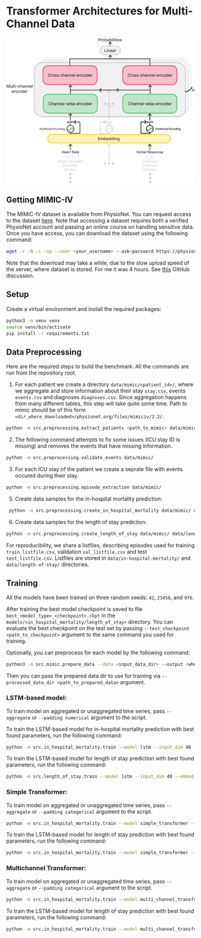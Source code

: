 # Transformer Architectures for Multi-Channel Data

<p align="center">
<img src="./img/multi-channel-transformer.svg"/>
</p>

## Getting MIMIC-IV

The MIMIC-IV dataset is available from PhysioNet. You can request access to the
dataset [here](https://physionet.org/content/mimiciv/2.2/).
Note that accessing a dataset requires both a verified PhysioNet account and passing an online course on handling
sensitive data.
Once you have access, you can download the dataset using the following command:

```bash
wget -r -N -c -np --user <your_username> --ask-password https://physionet.org/files/mimiciv/2.2/
```

Note that the download may take a while, due to the slow upload speed of the server, where dataset is stored.
For me it was 4 hours.
See [this](https://github.com/MIT-LCP/mimic-code/issues/600) GitHub discussion.

## Setup

Create a virtual environment and install the required packages:

```bash
python3 -m venv venv
source venv/bin/activate
pip install -r requirements.txt
```

## Data Preprocessing

Here are the required steps to build the benchmark.
All the commands are run from the repository root.

1. For each patient we create a directory `data/mimic/<patient_id>/`, where we aggregate and store information about
   their stay `stay.csv`, events `events.csv` and diagnoses `diagnoses.csv`.
   Since aggregation happens from many different tables, this step will take quite some time.
   Path to mimic should be of this form `<dir_where_downloaded>/physionet.org/files/mimiciv/2.2/`.

```bash
python -m src.preprocessing.extract_patients <path_to_mimic> data/mimic/
```

2. The following command attempts to fix some issues (ICU stay ID is missing) and removes the events that have missing
   information.

```bash
python -m src.preprocessing.validate_events data/mimic/
```

3. For each ICU stay of the patient we create a seprate file with events occured during their stay.

```bash
python -m src.preprocessing.episode_extraction data/mimic/
```

5. Create data samples for the in-hospital mortality prediction:

```bash
 python -m src.preprocessing.create_in_hospital_mortality data/mimic/ data/in-hospital-mortality/
```

6. Create data samples for the length of stay prediction:

```bash
python -m src.preprocessing.create_length_of_stay data/mimic/ data/length-of-stay/
```

For reproducibility, we share a listfiles, describing episodes used for training `train_listfile.csv`,
validation `val_listfile.csv` and test `test_listfile.csv`.
Listfiles are stored in `data/in-hospital-mortality/` and `data/length-of-stay/` directories.

## Training

All the models have been trained on three random seeds: `42`, `23456`, and `976`.

After training the best model checkpoint is saved to file `best_<model_type>_<checkpoint>.ckpt` in
the `models/<in_hospital_mortality/length_of_stay>` directory.
You can evaluate the best checkpoint on the test set by passing `--test_checkpoint <path_to_checkpoint>` argument to the
same command you used for training.

Optionally, you can preprocess for each model by the following command:

```bash
python3 -m src.mimic.prepare_data --data <input_data_dir> --output <where_to_write_prepared_files> --max_seq_len <number of hours or -1 for unaggregated> <(--normalize --one_hot) or --discretize>````
```

Then you can pass the prepared data dir to use for training via `--processed_data_dir <path_to_prepared_data>` argument.

### LSTM-based model:

To train model on aggregated or unaggregated time series, pass `--aggregate` or `--padding numerical` argument to the
script.

To train the LSTM-based model for in-hospital mortality prediction with best found parameters, run the following
command:

```bash
python -m src.in_hospital_mortality.train --model lstm --input_dim 48 --embed_dim 16 --num_layers 1 --batch_size 64 --lr 0.001 --dropout 0.3 --output_dim 2 --normalize --one_hot --seed <your_seed> <--aggregate/ --padding numerical>
```

To train the LSTM-based model for length of stay prediction with best found parameters, run the following command:

```bash
python -m src.length_of_stay.train --model lstm --input_dim 48 --embed_dim 64 --num_layers 1 --batch_size 64 --lr 0.001 --dropout 0.3 --output_dim 9 --normalize --one_hot --seed <your_seed> <--aggregate/ --padding numerical>
```

### Simple Transformer:

To train model on aggregated or unaggregated time series, pass `--aggregate` or `--padding categorical` argument to the
script.


```bash
python -m src.in_hospital_mortality.train --model simple_transformer --input_dim 132 --embed_dim 32 --batch_size 64 --lr 0.001 --dropout 0.1 --output_dim 2 --discretize --seed <your_seed> <--aggregate/ --padding categorical>
```

To train the LSTM-based model for length of stay prediction with best found parameters, run the following command:

```bash
python -m src.in_hospital_mortality.train --model simple_transformer --input_dim 132 --embed_dim 32 --batch_size 64 --lr 0.001 --dropout 0.1 --output_dim 9 --discretize --seed <your_seed> <--aggregate/ --padding categorical>
```

### Multichannel Transformer:

To train model on aggregated or unaggregated time series, pass `--aggregate` or `--padding categorical` argument to the
script.


```bash
python -m src.in_hospital_mortality.train --model multi_channel_transformer --input_dim 17 --embed_dim 32 --batch_size 64 --lr 0.00005 --dropout 0.1 --output_dim 2 --discretize --seed <your_seed> <--aggregate/ --padding categorical>
```

To train the LSTM-based model for length of stay prediction with best found parameters, run the following command:

```bash
python -m src.in_hospital_mortality.train --model multi_channel_transformer --input_dim 17  --embed_dim 32 --batch_size 64 --lr 0.00005 --dropout 0.1 --output_dim 9 --discretize --seed <your_seed> <--aggregate/ --padding categorical>
```
